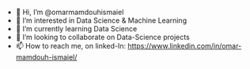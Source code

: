 - 👋 Hi, I’m @omarmamdouhismaiel
- 👀 I’m interested in Data Science & Machine Learning
- 🌱 I’m currently learning Data Science
- 💞️ I’m looking to collaborate on Data-Science projects
- 📫 How to reach me, on linked-In: https://www.linkedin.com/in/omar-mamdouh-ismaiel/

<!---
omarmamdouhismaiel/omarmamdouhismaiel is a ✨ special ✨ repository because its `README.md` (this file) appears on your GitHub profile.
You can click the Preview link to take a look at your changes.
--->
